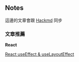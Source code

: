 ## Notes

這邊的文章會跟 [Hackmd](https://hackmd.io/?nav=overview) 同步

### 文章推薦

**React**

[React useEffect & useLayoutEffect](https://blog.bhanuteja.dev/the-lifecycle-of-react-hooks-component)